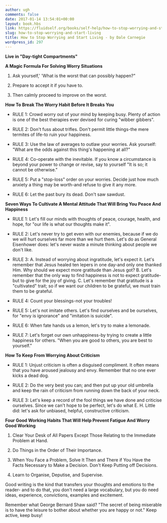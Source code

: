 ```yaml
---
author: ugh
comments: false
date: 2017-01-14 13:54:01+00:00
layout: book.hbs
link: https://fluidself.org/books/self-help/how-to-stop-worrying-and-start-living/
slug: how-to-stop-worrying-and-start-living
title: How to Stop Worrying and Start Living - by Dale Carnegie
wordpress_id: 297
---
```


**Live in "Day-tight Compartments"**

**A Magic Formula For Solving Worry Situations**

1.  Ask yourself,' 'What is the worst that can possibly happen?"

2.  Prepare to accept it if you have to.

3.  Then calmly proceed to improve on the worst.

**How To Break The Worry Habit Before It Breaks You**

- RULE 1: Crowd worry out of your mind by keeping busy. Plenty of action is one of the best therapies ever devised for curing "wibber gibbers".

- RULE 2: Don't fuss about trifles. Don't permit little things-the mere termites of life-to ruin your happiness.

- RULE 3: Use the law of averages to outlaw your worries. Ask yourself: "What are the odds against this thing's happening at all?"

- RULE 4: Co-operate with the inevitable. If you know a circumstance is beyond your power to change or revise, say to yourself "It is so; it cannot be otherwise."

- RULE 5: Put a "stop-loss" order on your worries. Decide just how much anxiety a thing may be worth-and refuse to give it any more.

- RULE 6: Let the past bury its dead. Don't saw sawdust.

**Seven Ways To Cultivate A Mental Attitude That Will Bring You Peace And Happiness**

- RULE 1: Let's fill our minds with thoughts of peace, courage, health, and hope, for "our life is what our thoughts make it".

- RULE 2: Let's never try to get even with our enemies, because if we do we will hurt ourselves far more than we hurt them. Let's do as General Eisenhower does: let's never waste a minute thinking about people we don't like.

- RULE 3: A. Instead of worrying about ingratitude, let's expect it. Let's remember that Jesus healed ten lepers in one day-and only one thanked Him. Why should we expect more gratitude than Jesus got? B. Let's remember that the only way to find happiness is not to expect gratitude-but to give for the joy of giving. C. Let's remember that gratitude is a "cultivated" trait; so if we want our children to be grateful, we must train them to be grateful.

- RULE 4: Count your blessings-not your troubles!

- RULE 5: Let's not imitate others. Let's find ourselves and be ourselves, for "envy is ignorance" and "imitation is suicide".

- RULE 6: When fate hands us a lemon, let's try to make a lemonade.

- RULE 7: Let's forget our own unhappiness-by trying to create a little happiness for others. "When you are good to others, you are best to yourself."

**How To Keep From Worrying About Criticism**

- RULE 1: Unjust criticism is often a disguised compliment. It often means that you have aroused jealousy and envy. Remember that no one ever kicks a dead dog.

- RULE 2: Do the very best you can; and then put up your old umbrella and keep the rain of criticism from running down the back of your neck.

- RULE 3: Let's keep a record of the fool things we have done and criticise ourselves. Since we can't hope to be perfect, let's do what E. H. Little did: let's ask for unbiased, helpful, constructive criticism.

**Four Good Working Habits That Will Help Prevent Fatigue And Worry Good Working**

1.  Clear Your Desk of All Papers Except Those Relating to the Immediate Problem at Hand.

2.  Do Things in the Order of Their Importance.

3.  When You Face a Problem, Solve It Then and There if You Have the Facts Necessary to Make a Decision. Don't Keep Putting off Decisions.

4.  Learn to Organise, Deputise, and Supervise.

Good writing is the kind that transfers your thoughts and emotions to the reader- and to do that, you don't need a large vocabulary, but you do need ideas, experience, convictions, examples and excitement.

Remember what George Bernard Shaw said? "The secret of being miserable is to have the leisure to bother about whether you are happy or not." Keep active, keep busy!

